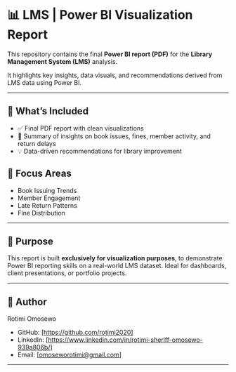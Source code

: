 # 📊 LMS | Power BI Visualization Report

This repository contains the final **Power BI report (PDF)** for the **Library Management System (LMS)** analysis.

It highlights key insights, data visuals, and recommendations derived from LMS data using Power BI.

---

## 📄 What’s Included

- ✅ Final PDF report with clean visualizations
- 📌 Summary of insights on book issues, fines, member activity, and return delays
- 💡 Data-driven recommendations for library improvement


## 🧠 Focus Areas

- Book Issuing Trends  
- Member Engagement  
- Late Return Patterns  
- Fine Distribution  


---

## 🎯 Purpose

This report is built **exclusively for visualization purposes**, to demonstrate Power BI reporting skills on a real-world LMS dataset. Ideal for dashboards, client presentations, or portfolio projects.

---

## 👤 Author

Rotimi Omosewo  
- GitHub: [https://github.com/rotimi2020]
- LinkedIn: [https://www.linkedin.com/in/rotimi-sheriff-omosewo-939a806b/]
- Email: [omoseworotimi@gmail.com]

---
